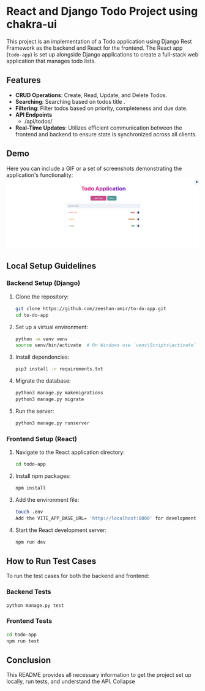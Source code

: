 # React and Django Todo Project using chakra-ui

This project is an implementation of a Todo application using Django Rest Framework as the backend and React for the frontend. The React app (`todo-app`) is set up alongside Django applications to create a full-stack web application that manages todo lists.

## Features

- **CRUD Operations**: Create, Read, Update, and Delete Todos.
- **Searching**: Searching based on todos title .
- **Filtering**: Filter todos based on priority, completeness and due date.
- **API Endpoints**
    - /api/todos/
- **Real-Time Updates**: Utilizes efficient communication between the frontend and backend to ensure state is synchronized across all clients.

## Demo

Here you can include a GIF or a set of screenshots demonstrating the application's functionality:
<img width="750" alt="image" src="./assets/todo-visual.png">


## Local Setup Guidelines

### Backend Setup (Django)

1. Clone the repository:
   ```bash
   git clone https://github.com/zeeshan-amir/to-do-app.git
   cd to-do-app
   ```

2. Set up a virtual environment:
   ```bash
   python -m venv venv
   source venv/bin/activate  # On Windows use `venv\Scripts\activate`
   ```

3. Install dependencies:
   ```bash
   pip3 install -r requirements.txt
   ```

4. Migrate the database:
   ```bash
   python3 manage.py makemigrations
   python3 manage.py migrate
   ```

5. Run the server:
   ```bash
   python3 manage.py runserver
   ```

### Frontend Setup (React)

1. Navigate to the React application directory:
   ```bash
   cd todo-app
   ```

2. Install npm packages:
   ```bash
   npm install
   ```

3. Add the environment file:
   ```bash
   touch .env
   Add the VITE_APP_BASE_URL= 'http://localhost:8000' for development env
   ```

4. Start the React development server:
   ```bash
   npm run dev
   ```

## How to Run Test Cases

To run the test cases for both the backend and frontend:

### Backend Tests

```bash
python manage.py test
```

### Frontend Tests

```bash
cd todo-app
npm run test
```

## Conclusion

This README provides all necessary information to get the project set up locally, run tests, and understand the API.
Collapse
